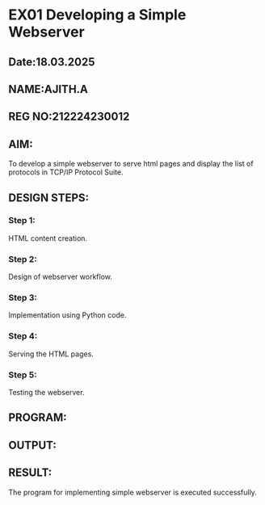 # EX01 Developing a Simple Webserver
## Date:18.03.2025
## NAME:AJITH.A
## REG NO:212224230012


## AIM:
To develop a simple webserver to serve html pages and display the list of protocols in TCP/IP Protocol Suite.


## DESIGN STEPS:
### Step 1: 
HTML content creation.

### Step 2:
Design of webserver workflow.

### Step 3:
Implementation using Python code.

### Step 4:
Serving the HTML pages.

### Step 5:
Testing the webserver.

## PROGRAM:


## OUTPUT:



## RESULT:
The program for implementing simple webserver is executed successfully.
